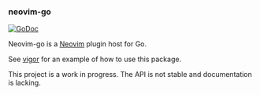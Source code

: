 ### neovim-go

[![GoDoc](https://godoc.org/github.com/garyburd/neovim-go/vim?status.svg)](https://godoc.org/github.com/garyburd/neovim-go/vim)

Neovim-go is a [Neovim](https://neovim.io/) plugin host for Go.

See [vigor](https://github.com/garyburd/vigor) for an example of how to use this package.

This project is a work in progress. The API is not stable and documentation is lacking.
